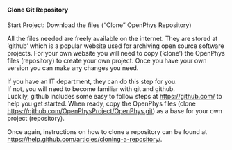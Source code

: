 #### Clone Git Repository

Start Project: Download the files (“Clone” OpenPhys Repository)  

All the files needed are freely available on the internet. 
They are stored at ‘github’ which is a popular website used for archiving open source software projects. 
For your own website you will need to copy (‘clone’) the OpenPhys files (repository) to create your own project. Once you have your own version you can make any changes you need.

If you have an IT department, they can do this step for you.  
If not, you will need to become familiar with git and github.  
Luckily, github includes some easy to follow steps at https://github.com/ to help you get started. 
When ready, copy the OpenPhys files (clone https://github.com/OpenPhysProject/OpenPhys.git) as a base for 
your own project (repository).  

Once again, instructions on how to clone a repository can be found at
 https://help.github.com/articles/cloning-a-repository/.